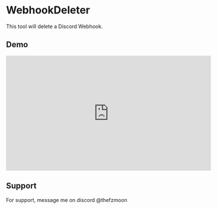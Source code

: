 # WebhookDeleter
This tool will delete a Discord Webhook.

## Demo

<iframe width="560" height="315" src="https://i.imgur.com/oZKKhKk.mp4" frameborder="0" allowfullscreen></iframe>

## Support

For support, message me on discord @thefzmoon

